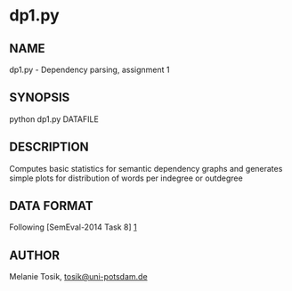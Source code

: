 dp1.py
================================

NAME
----

dp1.py - Dependency parsing, assignment 1

SYNOPSIS
--------

python dp1.py DATAFILE

DESCRIPTION
-----------

Computes basic statistics for semantic dependency graphs and generates simple plots for distribution of words per indegree or outdegree 

DATA FORMAT
-----------

Following [SemEval-2014 Task 8] [1]

AUTHOR
------
Melanie Tosik, tosik@uni-potsdam.de


[1]: http://alt.qcri.org/semeval2014/task8/index.php?id=data-and-tools
